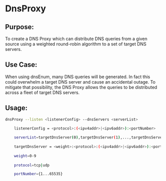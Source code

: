 DnsProxy
========

## Purpose:
To create a DNS Proxy which can distribute DNS queries from a given
source using a weighted round-robin algorithm to a set of target DNS 
servers.

## Use Case:
When using dnsEnum, many DNS queries will be generated.  In fact this 
could overwhelm a target DNS server and cause an accidental outage.  To
mitigate that possibility, the DNS Proxy allows the queries to be 
distributed across a fleet of target DNS servers.

## Usage:
```bash
dnsProxy --listen <listenerConfig> --dnsServers <serverList>

    listenerConfig = <protocol>:(<ipv4addr>|<ipv6addr>):<portNumber>
    
    serverList=targetDnsServer(0),targetDnsServer(1),...,targetDnsServer(n)
    
    targetDnsServer = <weight>:<protocol>:(<ipv4addr>|<ipv6addr>):<portNumber>
    
    weight=0-9
    
    protocol=tcp|udp

    portNumber={1...65535}
```